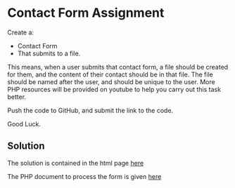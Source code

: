 # Contact Form Assignment
Create a:
* Contact Form 
* That submits to a file. 

This means, when a user submits that contact form, a file should be created for them, and the content of their contact should be in that file. The file should be named after the user, and should be unique to the user. More PHP resources will be provided on youtube to help you carry out this task better.

Push the code to GitHub, and submit the link to the code.

Good Luck.

## Solution 
The solution is contained in the html page [here](index.html)

The PHP document to process the form is given [here](processform.php)